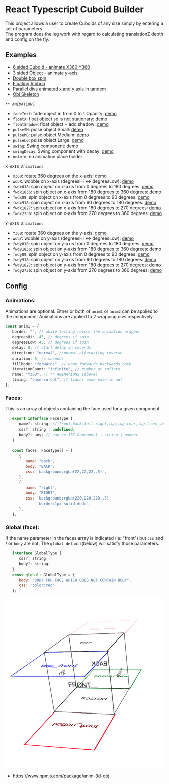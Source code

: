 # React Typescript Cuboid Builder

This project allows a user to create Cuboids of any size simply by entering a set of parameters.  
The program does the leg work with regard to calculating translationZ depth and config on the fly.

## Examples

-  [6 sided Cuboid - animate X360 Y360](https://codesandbox.io/s/anim-3d-obj-all-sides-simple-bf67yg-tzr2v6)
-  [3 sided Object - animate y-axis](https://codesandbox.io/s/anim-3d-obj-3-sides-wobble-y-axis-wglkms)
-  [Double box spin](https://codesandbox.io/s/react-anim-3d-double-box-spin-vbdhg2)
-  [Floating Ribbon](https://codesandbox.io/s/cocky-butterfly-ygwkps)
-  [Parallel divs animated x and y axis in tandem](https://codesandbox.io/s/anim-3d-obj-2-sides-simple-4057y7)
-  [Obj Skeleton](https://codesandbox.io/s/anim-3d-obj-skeleton-5dlk70)

`** ANIMATIONS`

-  `fadeInkf`: fade object in from 0 to 1 Opacity: [demo](https://codesandbox.io/s/anim-3d-obj-fadeinkf-1fozww)
-  `floatX`: float object so is not stationary: [demo](https://codesandbox.io/s/anim-3d-obj-floatx-hzeo42)
-  `floatShadow`: float object + add shadow: [demo](https://codesandbox.io/s/anim-3d-obj-floatshadow-8pp5k0)
-  `pulseSM`: pulse object Small: [demo](https://codesandbox.io/s/anim-3d-obj-pulsesm-k2rjb6)
-  `pulseMD`: pulse object Medium: [demo](https://codesandbox.io/s/anim-3d-obj-pulsemd-sqk2of)
-  `pulseLG`: pulse object Large: [demo](https://codesandbox.io/s/anim-3d-obj-pulselg-qz7x0m)
-  `swing`: Swing component: [demo](https://codesandbox.io/s/anim-3d-obj-swing-snj8li)
-  `swingDecay`: Swing component with decay: [demo](https://codesandbox.io/s/anim-3d-obj-swingdecay-cku0e1)
-  `noAnim`: no animation place holder

`X-AXIS Animations`
-  `X360`: rotate 360 degrees on the x-axis: [demo](https://codesandbox.io/s/anim-3d-obj-x360-7kiuhw)
-  `wobX`: wobble on x-axis (degreesHi <-> degreesLow): [demo](https://codesandbox.io/s/anim-3d-obj-wobx-ldwek7)
-  `fwdx018`: spin object on x-axis from 0 degrees to 180 degrees: [demo](https://codesandbox.io/s/anim-3d-obj-fwd180-v90xyu)
-  `fwdx1836`: spin object on x-axis from 180 degrees to 360 degrees: [demo](https://codesandbox.io/s/anim-3d-obj-fwd1836-mtwuv9)
-  `fwdx09`: spin object on x-axis from 0 degrees to 90 degrees: [demo](https://codesandbox.io/s/anim-3d-obj-fwd09-84vocn)
-  `fwdx918`: spin object on x-axis from 90 degrees to 180 degrees: [demo](https://codesandbox.io/s/anim-3d-obj-fwd918-6039fj)
-  `fwdx1827`: spin object on x-axis from 180 degrees to 270 degrees: [demo](https://codesandbox.io/s/anim-3d-obj-fwdx1827-qpqhtq)
-  `fwdx2736`: spin object on x-axis from 270 degrees to 360 degrees: [demo](https://codesandbox.io/s/anim-3d-obj-fwdx2736-e6c6wg)

`Y-AXIS Animations`
-  `Y360`: rotate 360 degrees on the y-axis: [demo](https://codesandbox.io/s/anim-3d-obj-y360-16lzeb)
-  `wobY`: wobble on y-axis (degreesHi <-> degreesLow): [demo](https://codesandbox.io/s/anim-3d-obj-woby-tkoxms)
-  `fwdy018`: spin object on y-axis from 0 degrees to 180 degrees: [demo](https://codesandbox.io/s/anim-3d-obj-fwdy180-qpqhtq)
-  `fwdy1836`: spin object on y-axis from 180 degrees to 360 degrees: [demo](https://codesandbox.io/s/anim-3d-obj-fwdy1836-qpqhtq)
-  `fwdy09`: spin object on y-axis from 0 degrees to 90 degrees: [demo](https://codesandbox.io/s/anim-3d-obj-fwdy09-elklgr)
-  `fwdy918`: spin object on y-axis from 90 degrees to 180 degrees: [demo](https://codesandbox.io/s/anim-3d-obj-fwdy918-gnym88)
-  `fwdy1827`: spin object on y-axis from 180 degrees to 270 degrees: [demo](https://codesandbox.io/s/anim-3d-obj-fwdy1827-osskgx)
-  `fwdy2736`: spin object on y-axis from 270 degrees to 360 degrees: [demo](https://codesandbox.io/s/anim-3d-obj-fwdy2736-rnbs2q)


## Config
### Animations:

Animations are optional. Either or both of `anim1` or `anim2` can be applied to the component. Animations are applied to 2 wrapping divs respectively.

```typescript
const anim1 = {
   border: "", // while testing reveal the animation wrapper
   degreesHi: -45, // degrees if spin
   degreesLow: 45, // degrees if spin
   delay: 0, // start delay in seconds
   direction: "normal", //normal alternating reverse
   duration: 8, // seconds
   fillMode: "forwards", // none forwards backwards both
   iterationCount: "infinite", // number or infinte
   name: "Y360", // ** ANIMATIONS (above)
   timing: "ease-in-out", // linear ease ease-in-out
};
```

### Faces:
This is an array of objects containing the face used for a given component
```javascript
   export interface FaceType {
      name?: string; // front,back,left,right,top,top_rear,top_front,bottom,bottom_rear,bottom_front
      css?: string | undefined;
      body?: any; // can be JSX Component | string | number
   }

   const faces: FaceType[] = [
      {
         name: "back",
         body: "BACK",
         css: `background:rgba(22,22,22,.5)`,
      },
      {
         name: "right",
         body: "RIGHT",
         css: `background:rgba(220,220,220,.5); 
               border:1px solid #ddd`,
      },
   ];
```

### Global (face):
If the name parameter in the faces array is indicated (ie: "front") but `css` and / or `body` are not.  The `global default`(below) will satisfy those parameters.
```javascript
   interface GlobalType {
      css?: string;
      body?: string;
   }
   const global: GlobalType = {
      body: "BODY FOR FACE WHICH DOES NOT CONTAIN BODY",
      css: 'color:red'
   };
```

![all sides](https://github.com/mdnelles/anim-3d-obj-npm-publisher/blob/4a9769a6386a3b5425ede9a04b346d5461051ae0/ang1.png?raw=true)

 - https://www.npmjs.com/package/anim-3d-obj
